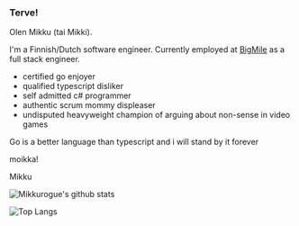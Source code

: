 ### Terve!

Olen Mikku (tai Mikki).

I'm a Finnish/Dutch software engineer. Currently employed at [BigMile](https://www.bigmile.eu) as a full stack engineer.

- certified go enjoyer
- qualified typescript disliker
- self admitted c# programmer
- authentic scrum mommy displeaser
- undisputed heavyweight champion of arguing about non-sense in video games

Go is a better language than typescript and i will stand by it forever

moikka!

Mikku

![Mikkurogue's github stats](https://github-readme-stats.vercel.app/api?username=mikkurogue&theme=catppuccin&bg_color=1e1e2e&text_color=cdd6f4&icon_color=cba6f7&title_color=94e2d5&show_icons=true)

![Top Langs](https://github-readme-stats.vercel.app/api/top-langs/?username=mikkurogue&layout=compact&theme=catppuccin&bg_color=1e1e2e&text_color=cdd6f4&icon_color=cba6f7&title_color=94e2d5)

<!--
**Mikkelzu/mikkelzu** is a ✨ _special_ ✨ repository because its `README.md` (this file) appears on your GitHub profile.

Here are some ideas to get you started:

- 🔭 I’m currently working on ...
- 🌱 I’m currently learning ...
- 👯 I’m looking to collaborate on ...
- 🤔 I’m looking for help with ...
- 💬 Ask me about ...
- 📫 How to reach me: ...
- 😄 Pronouns: ...
- ⚡ Fun fact: ...
-->
